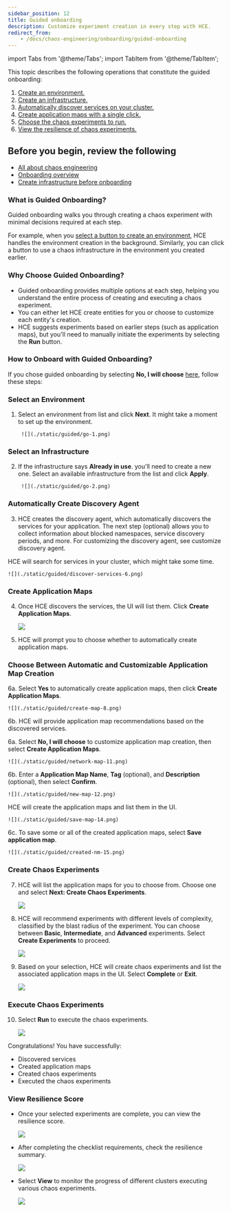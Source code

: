 ```yaml
---
sidebar_position: 12
title: Guided onboarding
description: Customize experiment creation in every step with HCE.
redirect_from:
    - /docs/chaos-engineering/onboarding/guided-onboarding
---
```


import Tabs from '@theme/Tabs';
import TabItem from '@theme/TabItem';

This topic describes the following operations that constitute the guided onboarding:
1. [Create an environment.](#select-an-environment)
2. [Create an infrastructure.](#select-an-infrastructure)
3. [Automatically discover services on your cluster.](#automatically-create-discovery-agent)
4. [Create application maps with a single click.](#create-application-maps)
5. [Choose the chaos experiments to run.](#create-chaos-experiments)
6. [View the resilience of chaos experiments.](#view-resilience-score)

## Before you begin, review the following

* [All about chaos engineering](/docs/chaos-engineering/concepts/chaos101)
* [Onboarding overview](/docs/chaos-engineering/getting-started/onboarding/introduction)
* [Create infrastructure before onboarding](/docs/chaos-engineering/getting-started/onboarding/introduction#prerequisites-to-automated-and-guided-onboarding)


### What is Guided Onboarding?
Guided onboarding walks you through creating a chaos experiment with minimal decisions required at each step.

For example, when you [select a button to create an environment](/docs/chaos-engineering/getting-started/onboarding/guided-onboarding#select-an-environment), HCE handles the environment creation in the background. Similarly, you can click a button to use a chaos infrastructure in the environment you created earlier.

### Why Choose Guided Onboarding?

- Guided onboarding provides multiple options at each step, helping you understand the entire process of creating and executing a chaos experiment.
- You can either let HCE create entities for you or choose to customize each entity's creation.
- HCE suggests experiments based on earlier steps (such as application maps), but you'll need to manually initiate the experiments by selecting the **Run** button.

### How to Onboard with Guided Onboarding?

If you chose guided onboarding by selecting **No, I will choose** [here](/docs/chaos-engineering/getting-started/onboarding/introduction#onboarding), follow these steps:

### Select an Environment

1. Select an environment from list and click **Next**. It might take a moment to set up the environment.

        ![](./static/guided/go-1.png)

### Select an Infrastructure

2. If the infrastructure says **Already in use**. you'll need to create a new one. Select an available infrastructure from the list and click **Apply**.

        ![](./static/guided/go-2.png)

### Automatically Create Discovery Agent

3. HCE creates the discovery agent, which automatically discovers the services for your application. The next step (optional) allows you to collect information about blocked namespaces, service discovery periods, and more. For customizing the discovery agent, see customize discovery agent.

HCE will search for services in your cluster, which might take some time.

    ![](./static/guided/discover-services-6.png)

### Create Application Maps

4. Once HCE discovers the services, the UI will list them. Click **Create Application Maps**.

    ![](./static/guided/discovery-complete-7.png)

5. HCE will prompt you to choose whether to automatically create application maps.

### Choose Between Automatic and Customizable Application Map Creation

<Tabs>
 <TabItem value="Automatic">

6a. Select **Yes** to automatically create application maps, then click **Create Application Maps**.

    ![](./static/guided/create-map-8.png)

6b. HCE will provide application map recommendations based on the discovered services.

</TabItem>

<TabItem value="Customize">

6a. Select **No, I will choose** to customize application map creation, then select **Create Application Maps**.

    ![](./static/guided/network-map-11.png)

6b. Enter a **Application Map Name**, **Tag** (optional), and **Description** (optional), then select **Confirm**.

    ![](./static/guided/new-map-12.png)

HCE will create the application maps and list them in the UI.

    ![](./static/guided/save-map-14.png)

6c. To save some or all of the created application maps, select **Save application map**.

    ![](./static/guided/created-nm-15.png)

</TabItem>
</Tabs>

### Create Chaos Experiments

7. HCE will list the application maps for you to choose from. Choose one and select **Next: Create Chaos Experiments**.

    ![](./static/guided/list-map-10.png)

8. HCE will recommend experiments with different levels of complexity, classified by the blast radius of the experiment. You can choose between **Basic**, **Intermediate**, and **Advanced** experiments. Select **Create Experiments** to proceed.

    ![](./static/guided/choose-exp-17.png)

9. Based on your selection, HCE will create chaos experiments and list the associated application maps in the UI. Select **Complete** or **Exit**.

    ![](./static/guided/done-creating-19.png)

### Execute Chaos Experiments

10. Select **Run** to execute the chaos experiments.

    ![](./static/guided/sample-exp-20.png)

Congratulations! You have successfully:

 - Discovered services
 - Created application maps
 - Created chaos experiments
 - Executed the chaos experiments

### View Resilience Score

- Once your selected experiments are complete, you can view the resilience score.

    ![](./static/guided/res-score-22.png)

- After completing the checklist requirements, check the resilience summary.

    ![](./static/guided/view-progress-23.png)

- Select **View** to monitor the progress of different clusters executing various chaos experiments.

    ![](./static/guided/view-cluster-res-24.png)

